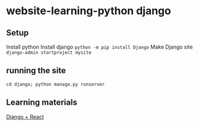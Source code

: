 # website-learning-python django

## Setup

Install python
Install django `python -m pip install Django`
Make Django site `django-admin startproject mysite`


## running the site

`cd django; python manage.py runserver`


## Learning materials

[Django + React](https://www.youtube.com/watch?v=JD-age0BPVo)